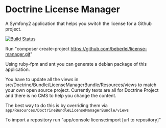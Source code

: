 # Doctrine License Manager

A Symfony2 application that helps you switch the license for a Github project.

[![Build Status](https://travis-ci.org/beberlei/license-manager.png?branch=master)](https://travis-ci.org/beberlei/license-manager)

Run "composer create-project https://github.com/beberlei/license-manager.git"

Using ruby-fpm and ant you can generate a debian package of this application.

You have to update all the views in src/Doctrine/Bundle/LicenseManagerBundle/Resources/views
to match your own open source project. Currently texts are all for Doctrine Project and
there is no CMS to help you change the content.

The best way to do this is by overriding them via ``app/Resources/DoctrineBundleLicenseManagerBundle/views``

To import a repository run "app/console license:import [url to repository]"